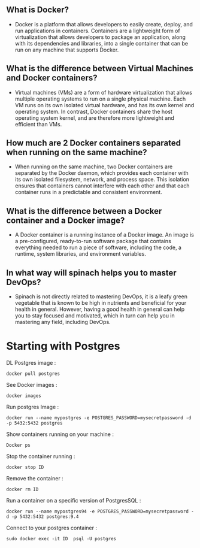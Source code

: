 ## What is Docker?

- Docker is a platform that allows developers to easily create, deploy, and run applications in containers. Containers are a lightweight form of virtualization that allows developers to package an application, along with its dependencies and libraries, into a single container that can be run on any machine that supports Docker.

## What is the difference between Virtual Machines and Docker containers?

- Virtual machines (VMs) are a form of hardware virtualization that allows multiple operating systems to run on a single physical machine. Each VM runs on its own isolated virtual hardware, and has its own kernel and operating system. In contrast, Docker containers share the host operating system kernel, and are therefore more lightweight and efficient than VMs.

## How much are 2 Docker containers separated when running on the same machine?

- When running on the same machine, two Docker containers are separated by the Docker daemon, which provides each container with its own isolated filesystem, network, and process space. This isolation ensures that containers cannot interfere with each other and that each container runs in a predictable and consistent environment.

## What is the difference between a Docker container and a Docker image?

- A Docker container is a running instance of a Docker image. An image is a pre-configured, ready-to-run software package that contains everything needed to run a piece of software, including the code, a runtime, system libraries, and environment variables.

## In what way will spinach helps you to master DevOps?

- Spinach is not directly related to mastering DevOps, it is a leafy green vegetable that is known to be high in nutrients and beneficial for your health in general. However, having a good health in general can help you to stay focused and motivated, which in turn can help you in mastering any field, including DevOps.

# Starting with Postgres

DL Postgres image :

```docker pull postgres```

See Docker images : 

```docker images```

Run postgres Image :

```docker run --name mypostgres -e POSTGRES_PASSWORD=mysecretpassword -d -p 5432:5432 postgres```

Show containers running on your machine :

```Docker ps```

Stop the container running :

```docker stop ID```

Remove the container :

```docker rm ID```

Run a container on a specific version of PostgresSQL :

```docker run --name mypostgres94 -e POSTGRES_PASSWORD=mysecretpassword -d -p 5432:5432 postgres:9.4```

Connect to your postgres container :

```sudo docker exec -it ID  psql -U postgres```





